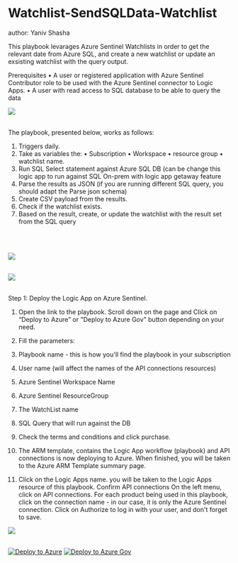 # Watchlist-SendSQLData-Watchlist
author: Yaniv Shasha

This playbook levarages Azure Sentinel Watchlists in order to get the relevant date from Azure SQL, and create a new watchlist or update an exsisting watchlist with the query output.


Prerequisites
•	A user or registered application with Azure Sentinel Contributor role to be used with the Azure Sentinel connector to Logic Apps.
•	A user with read access to SQL database to be able to query the data




<img src="https://github.com/Azure/Azure-Sentinel/blob/master/Playbooks/Watchlist-SendSQLData-Watchlist/images/higlevel.PNG"/><br><br>


The playbook, presented below, works as follows:
1.	Triggers daily.
2.	Take as variables the:
•	Subscription
•	Workspace
•	resource group
•	watchlist name. 
3.	Run SQL Select statement against Azure SQL DB (can be change this logic app to run against SQL On-prem with logic app getaway feature 
4.	Parse the results as JSON (if you are running different SQL query, you should adapt the Parse json schema)
5.	Create CSV payload from the results. 
6.	Check if the watchlist exists.
7.	Based on the result, create, or update the watchlist with the result set from the SQL query 

<br><br>

<img src="https://github.com/Azure/Azure-Sentinel/blob/master/Playbooks/Watchlist-SendSQLData-Watchlist/images/pic01-withnumberes.PNG"/><br><br>

<img src="https://github.com/Azure/Azure-Sentinel/blob/master/Playbooks/Watchlist-SendSQLData-Watchlist/images/pic2_with_numberes.PNG"/><br><br>


Step 1: Deploy the Logic App on Azure Sentinel.
 
1.	Open the link to the playbook.  Scroll down on the page and Click on “Deploy to Azure” or "Deploy to Azure Gov" button depending on your need.
2.	Fill the parameters:


1.	Playbook name - this is how you'll find the playbook in your subscription
2.	User name (will affect the names of the API connections resources)
3.	Azure Sentinel Workspace Name
4.	Azure Sentinel ResourceGroup
5.	The WatchList name
6.	SQL Query that will run against the DB
7.	Check the terms and conditions and click purchase.
8.	The ARM template, contains the Logic App workflow (playbook) and API connections is now deploying to Azure. When finished, you will be taken to the Azure ARM Template summary page.
9.	Click on the Logic Apps name. you will be taken to the Logic Apps resource of this playbook.
Confirm API connections
On the left menu, click on API connections.
For each product being used in this playbook, click on the connection name - in our case, it is only the Azure Sentinel connection.
Click on Authorize to log in with your user, and don't forget to save.

<img src="https://github.com/Azure/Azure-Sentinel/blob/master/Playbooks/Watchlist-SendSQLData-Watchlist/images/deploy.PNG"/><br><br>

[![Deploy to Azure](https://aka.ms/deploytoazurebutton)](https://portal.azure.com/#create/Microsoft.Template/uri/https%3A%2F%2Fraw.githubusercontent.com%2FAzure%2FAzure-Sentinel%2Fmaster%2FPlaybooks%2FWatchlist-SendSQLData-Watchlist%2Fazuredeploy.json)
[![Deploy to Azure Gov](https://aka.ms/deploytoazuregovbutton)](https://portal.azure.us/#create/Microsoft.Template/uri/https%3A%2F%2Fraw.githubusercontent.com%2FAzure%2FAzure-Sentinel%2Fmaster%2FPlaybooks%2FWatchlist-SendSQLData-Watchlist%2Fazuredeploy.json)
